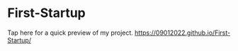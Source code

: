 # First-Startup
Tap here for a quick preview of my project.
https://09012022.github.io/First-Startup/
